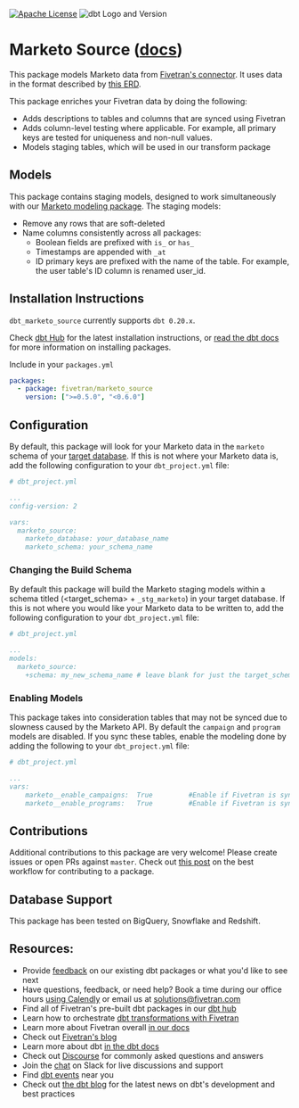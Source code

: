 [![Apache License](https://img.shields.io/badge/License-Apache%202.0-blue.svg)](https://opensource.org/licenses/Apache-2.0) ![dbt Logo and Version](https://img.shields.io/static/v1?logo=dbt&label=dbt-version&message=0.20.x&color=orange)
# Marketo Source ([docs](https://fivetran-dbt-marketo.netlify.app/#!/overview))

This package models Marketo data from [Fivetran's connector](https://fivetran.com/docs/applications/marketo). It uses data in the format described by [this ERD](https://fivetran.com/docs/applications/marketo#schema).

This package enriches your Fivetran data by doing the following:

* Adds descriptions to tables and columns that are synced using Fivetran
* Adds column-level testing where applicable. For example, all primary keys are tested for uniqueness and non-null values.
* Models staging tables, which will be used in our transform package

## Models

This package contains staging models, designed to work simultaneously with our [Marketo modeling package](https://github.com/fivetran/dbt_marketo). The staging models:

* Remove any rows that are soft-deleted
* Name columns consistently across all packages:
  * Boolean fields are prefixed with `is_` or `has_`
  * Timestamps are appended with `_at`
  * ID primary keys are prefixed with the name of the table. For example, the user table's ID column is renamed user_id.

## Installation Instructions
`dbt_marketo_source` currently supports `dbt 0.20.x`.

Check [dbt Hub](https://hub.getdbt.com/) for the latest installation instructions, or [read the dbt docs](https://docs.getdbt.com/docs/package-management) for more information on installing packages.

Include in your `packages.yml`

```yaml
packages:
  - package: fivetran/marketo_source
    version: [">=0.5.0", "<0.6.0"]
```

## Configuration
By default, this package will look for your Marketo data in the `marketo` schema of your [target database](https://docs.getdbt.com/docs/running-a-dbt-project/using-the-command-line-interface/configure-your-profile). If this is not where your Marketo data is, add the following configuration to your `dbt_project.yml` file:

```yml
# dbt_project.yml

...
config-version: 2

vars:
  marketo_source:
    marketo_database: your_database_name
    marketo_schema: your_schema_name 
```

### Changing the Build Schema
By default this package will build the Marketo staging models within a schema titled (<target_schema> + `_stg_marketo`) in your target database. If this is not where you would like your Marketo data to be written to, add the following configuration to your `dbt_project.yml` file:

```yml
# dbt_project.yml

...
models:
  marketo_source:
    +schema: my_new_schema_name # leave blank for just the target_schema
```

### Enabling Models
This package takes into consideration tables that may not be synced due to slowness caused by the Marketo API.  By default the `campaign` and `program` models are disabled.  If you sync these tables, enable the modeling done by adding the following to your `dbt_project.yml` file:
```yml
# dbt_project.yml

...
vars:
    marketo__enable_campaigns:  True         #Enable if Fivetran is syncing the campaign table
    marketo__enable_programs:   True         #Enable if Fivetran is syncing the program table
```

## Contributions

Additional contributions to this package are very welcome! Please create issues
or open PRs against `master`. Check out 
[this post](https://discourse.getdbt.com/t/contributing-to-a-dbt-package/657) 
on the best workflow for contributing to a package.

## Database Support
This package has been tested on BigQuery, Snowflake and Redshift.

## Resources:
- Provide [feedback](https://www.surveymonkey.com/r/DQ7K7WW) on our existing dbt packages or what you'd like to see next
- Have questions, feedback, or need help? Book a time during our office hours [using Calendly](https://calendly.com/fivetran-solutions-team/fivetran-solutions-team-office-hours) or email us at solutions@fivetran.com
- Find all of Fivetran's pre-built dbt packages in our [dbt hub](https://hub.getdbt.com/fivetran/)
- Learn how to orchestrate [dbt transformations with Fivetran](https://fivetran.com/docs/transformations/dbt)
- Learn more about Fivetran overall [in our docs](https://fivetran.com/docs)
- Check out [Fivetran's blog](https://fivetran.com/blog)
- Learn more about dbt [in the dbt docs](https://docs.getdbt.com/docs/introduction)
- Check out [Discourse](https://discourse.getdbt.com/) for commonly asked questions and answers
- Join the [chat](http://slack.getdbt.com/) on Slack for live discussions and support
- Find [dbt events](https://events.getdbt.com) near you
- Check out [the dbt blog](https://blog.getdbt.com/) for the latest news on dbt's development and best practices
